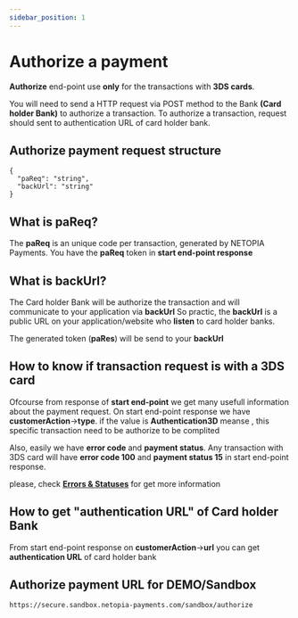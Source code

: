 ```yaml
---
sidebar_position: 1
---
```


# Authorize a payment
**Authorize** end-point use **only** for the transactions with **3DS cards**.

You will need to send a HTTP request via POST method to the Bank **(Card holder Bank)** to authorize a transaction.
To authorize a transaction, request should sent to authentication URL of card holder bank.

## Authorize payment request structure  

```
{
  "paReq": "string",
  "backUrl": "string"
}
```

## What is paReq?
The **paReq** is an unique code per transaction, generated by NETOPIA Payments.
You have the **paReq** token in **start end-point response**

## What is backUrl?
The Card holder Bank will be authorize the transaction and will communicate to your application via **backUrl**
So practic, the **backUrl** is a public URL on your application/website who **listen** to card holder banks.

The generated token (**paRes**) will be send to your **backUrl**

## How to know if transaction request is with a 3DS card
Ofcourse from response of **start end-point** we get many usefull information about the payment request.
On start end-point response we have **customerAction**->**type**. if the value is **Authentication3D** meanse , this specific transaction need to be authorize to be complited

Also, easily we have **error code** and **payment status**. Any transaction with 3DS card will have **error code 100** and **payment status 15** in start end-point response.

please, check **[Errors & Statuses](../start/start-Error)** for get more information


## How to get "authentication URL" of Card holder Bank
From start end-point response on **customerAction**->**url** you can get **authentication URL** of card holder bank


## Authorize payment URL for DEMO/Sandbox
```
https://secure.sandbox.netopia-payments.com/sandbox/authorize
```